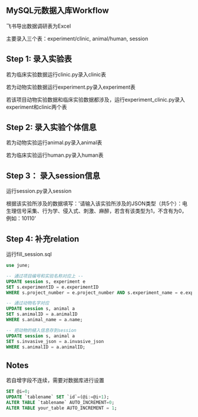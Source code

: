 
## MySQL元数据入库Workflow

飞书导出数据调研表为Excel

主要录入三个表：experiment/clinic, animal/human, session

## Step 1: 录入实验表

若为临床实验数据运行clinic.py录入clinic表

若为动物实验数据运行experiment.py录入experiment表

若该项目动物实验数据和临床实验数据都涉及，运行experiment_clinic.py录入experiment和clinic两个表


## Step 2: 录入实验个体信息

若为动物实验运行animal.py录入animal表

若为临床实验运行human.py录入human表

## Step 3： 录入session信息

运行session.py录入session

根据该实验所涉及的数据填写：'请输入该实验所涉及的JSON类型（共5个）：电生理信号采集、行为学、侵入式、刺激、麻醉，若含有该类型为1，不含有为0，例如：10110'

## Step 4: 补充relation

运行fill_session.sql

```sql
use june;

-- 通过项目编号和实验名称对应上 --
UPDATE session s, experiment e
SET s.experimentID = e.experimentID
WHERE s.project_number = e.project_number AND s.experiment_name = e.experiment_name;

-- 通过动物名字对应
UPDATE session s, animal a
SET s.animalID = a.animalID
WHERE s.animal_name = a.name;

-- 把动物的植入信息存到session
UPDATE session s, animal a
SET s.invasive_json = a.invasive_json
WHERE s.animalID = a.animalID;
```

## Notes

若自增字段不连续，需要对数据库进行设置

```sql
SET @i=0;
UPDATE `tablename` SET `id`=(@i:=@i+1);
ALTER TABLE `tablename` AUTO_INCREMENT=0;
ALTER TABLE your_table AUTO_INCREMENT = 1;

```
